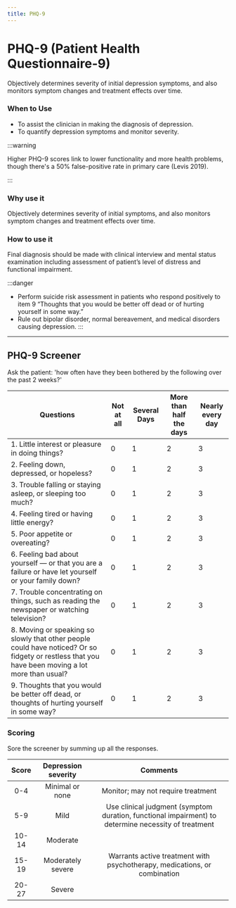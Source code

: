 ```yaml
---
title: PHQ-9
---
```



# PHQ-9 (Patient Health Questionnaire-9)
Objectively determines severity of initial depression symptoms, and also monitors symptom changes and treatment effects over time.


### When to Use
- To assist the clinician in making the diagnosis of depression.
- To quantify depression symptoms and monitor severity.

:::warning

Higher PHQ-9 scores link to lower functionality and more health problems, though there's a 50% false-positive rate in primary care (Levis 2019).

:::

### Why use it
Objectively determines severity of initial symptoms, and also monitors symptom changes and treatment effects over time.


### How to use it

Final diagnosis should be made with clinical interview and mental status examination including assessment of patient’s level of distress and functional impairment.

:::danger

- Perform suicide risk assessment in patients who respond positively to item 9 “Thoughts that you would be better off dead or of hurting yourself in some way.”
- Rule out bipolar disorder, normal bereavement, and medical disorders causing depression.
:::


---

## PHQ-9 Screener

Ask the patient: 'how often have they been bothered by the following over the past 2 weeks?'


| Questions                                         	| Not at all 	| Several Days 	| More than half the days 	| Nearly every day 	|
|---------------------------------------------------	|------------	|--------------	|-------------------------	|------------------	|
| 1. Little interest or pleasure in doing things?               	|          0 	|            1 	|                       2 	|                3 	|
| 2. Feeling down, depressed, or hopeless?        	|          0 	|            1 	|                       2 	|                3 	|
| 3. Trouble falling or staying asleep, or sleeping too much?          	|          0 	|            1 	|                       2 	|                3 	|
| 4. Feeling tired or having little energy?                                  	|          0 	|            1 	|                       2 	|                3 	|
| 5. Poor appetite or overeating?    	|          0 	|            1 	|                       2 	|                3 	|
| 6. Feeling bad about yourself — or that you are a failure or have let yourself or your family down?              	|          0 	|            1 	|                       2 	|                3 	|
| 7. Trouble concentrating on things, such as reading the newspaper or watching television? 	|          0 	|            1 	|                       2 	|                3 	|
| 8. Moving or speaking so slowly that other people could have noticed? Or so fidgety or restless that you have been moving a lot more than usual? 	|          0 	|            1 	|                       2 	|                3 	|
| 9. Thoughts that you would be better off dead, or thoughts of hurting yourself in some way? 	|          0 	|            1 	|                       2 	|                3 	|



### Scoring

Sore the screener by summing up all the responses.

| Score 	| Depression severity 	|                                               Comments                                              	|
|:-----:	|:-------------------:	|:---------------------------------------------------------------------------------------------------:	|
| 0-4   	| Minimal or none     	| Monitor; may not require treatment                                                                  	|
| 5-9   	| Mild                	| Use clinical judgment (symptom duration, functional impairment) to determine necessity of treatment 	|
| 10-14 	| Moderate            	|                                                                                                     	|
| 15-19 	| Moderately severe   	| Warrants active treatment with psychotherapy, medications, or combination                           	|
| 20-27 	| Severe              	|                                                                                                     	|
